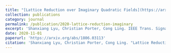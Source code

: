 ```yaml
---
title: "[Lattice Reduction over Imaginary Quadratic Fields](https://arxiv.org/abs/1806.03113)"
collection: publications
category: journal
permalink: /publication/2020-lattice-reduction-imaginary
excerpt: 'Shanxiang Lyu, Christian Porter, Cong Ling. IEEE Trans. Signal Processing, vol. 68, pp. 6380-6393, Nov. 2020.'
date: 2020-11-01
paperurl: 'https://arxiv.org/abs/1806.03113'
citation: 'Shanxiang Lyu, Christian Porter, Cong Ling. "Lattice Reduction over Imaginary Quadratic Fields." <i>IEEE Transactions on Signal Processing</i>, vol. 68, pp. 6380-6393, 2020.'
---
```


